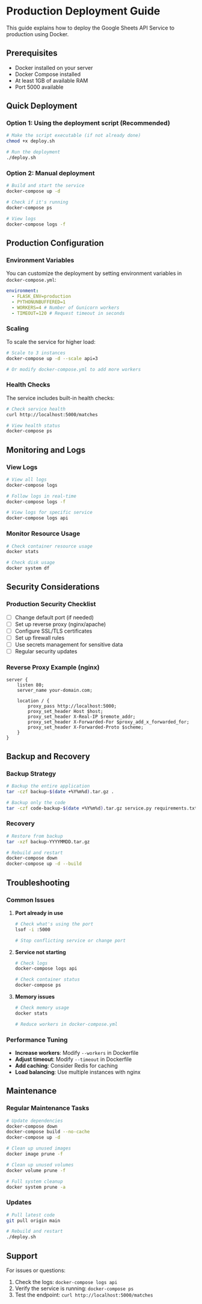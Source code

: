 # Production Deployment Guide

This guide explains how to deploy the Google Sheets API Service to production using Docker.

## Prerequisites

- Docker installed on your server
- Docker Compose installed
- At least 1GB of available RAM
- Port 5000 available

## Quick Deployment

### Option 1: Using the deployment script (Recommended)

```bash
# Make the script executable (if not already done)
chmod +x deploy.sh

# Run the deployment
./deploy.sh
```

### Option 2: Manual deployment

```bash
# Build and start the service
docker-compose up -d

# Check if it's running
docker-compose ps

# View logs
docker-compose logs -f
```

## Production Configuration

### Environment Variables

You can customize the deployment by setting environment variables in `docker-compose.yml`:

```yaml
environment:
  - FLASK_ENV=production
  - PYTHONUNBUFFERED=1
  - WORKERS=4 # Number of Gunicorn workers
  - TIMEOUT=120 # Request timeout in seconds
```

### Scaling

To scale the service for higher load:

```bash
# Scale to 3 instances
docker-compose up -d --scale api=3

# Or modify docker-compose.yml to add more workers
```

### Health Checks

The service includes built-in health checks:

```bash
# Check service health
curl http://localhost:5000/matches

# View health status
docker-compose ps
```

## Monitoring and Logs

### View Logs

```bash
# View all logs
docker-compose logs

# Follow logs in real-time
docker-compose logs -f

# View logs for specific service
docker-compose logs api
```

### Monitor Resource Usage

```bash
# Check container resource usage
docker stats

# Check disk usage
docker system df
```

## Security Considerations

### Production Security Checklist

- [ ] Change default port (if needed)
- [ ] Set up reverse proxy (nginx/apache)
- [ ] Configure SSL/TLS certificates
- [ ] Set up firewall rules
- [ ] Use secrets management for sensitive data
- [ ] Regular security updates

### Reverse Proxy Example (nginx)

```nginx
server {
    listen 80;
    server_name your-domain.com;

    location / {
        proxy_pass http://localhost:5000;
        proxy_set_header Host $host;
        proxy_set_header X-Real-IP $remote_addr;
        proxy_set_header X-Forwarded-For $proxy_add_x_forwarded_for;
        proxy_set_header X-Forwarded-Proto $scheme;
    }
}
```

## Backup and Recovery

### Backup Strategy

```bash
# Backup the entire application
tar -czf backup-$(date +%Y%m%d).tar.gz .

# Backup only the code
tar -czf code-backup-$(date +%Y%m%d).tar.gz service.py requirements.txt
```

### Recovery

```bash
# Restore from backup
tar -xzf backup-YYYYMMDD.tar.gz

# Rebuild and restart
docker-compose down
docker-compose up -d --build
```

## Troubleshooting

### Common Issues

1. **Port already in use**

   ```bash
   # Check what's using the port
   lsof -i :5000

   # Stop conflicting service or change port
   ```

2. **Service not starting**

   ```bash
   # Check logs
   docker-compose logs api

   # Check container status
   docker-compose ps
   ```

3. **Memory issues**

   ```bash
   # Check memory usage
   docker stats

   # Reduce workers in docker-compose.yml
   ```

### Performance Tuning

- **Increase workers**: Modify `--workers` in Dockerfile
- **Adjust timeout**: Modify `--timeout` in Dockerfile
- **Add caching**: Consider Redis for caching
- **Load balancing**: Use multiple instances with nginx

## Maintenance

### Regular Maintenance Tasks

```bash
# Update dependencies
docker-compose down
docker-compose build --no-cache
docker-compose up -d

# Clean up unused images
docker image prune -f

# Clean up unused volumes
docker volume prune -f

# Full system cleanup
docker system prune -a
```

### Updates

```bash
# Pull latest code
git pull origin main

# Rebuild and restart
./deploy.sh
```

## Support

For issues or questions:

1. Check the logs: `docker-compose logs api`
2. Verify the service is running: `docker-compose ps`
3. Test the endpoint: `curl http://localhost:5000/matches`
